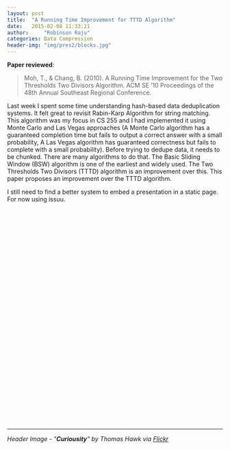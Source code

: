 ```yaml
---
layout: post
title:  "A Running Time Improvement for TTTD Algorithm"
date:   2015-02-08 11:33:21
author:     "Robinson Raju"
categories: Data Compression 
header-img: "img/pres2/blocks.jpg"
---
```



**Paper reviewed**:

> Moh, T., & Chang, B. (2010). A Running Time Improvement for the Two Thresholds Two Divisors Algorithm. ACM SE ’10 Proceedings of the 48th Annual Southeast Regional Conference.

Last week I spent some time understanding hash-based data deduplication systems. It felt great to revisit Rabin-Karp Algorithm for string matching. This algorithm was my focus in CS 255 and I had implemented it using Monte Carlo and Las Vegas approaches (A Monte Carlo algorithm has a guaranteed completion time but fails to output a correct answer with a small probability, A Las Vegas algorithm has guaranteed correctness but fails to complete with a small probability). 
Before trying to dedupe data, it needs to be chunked. There are many algorithms to do that. The Basic Sliding Window (BSW) algorithm is one of the earliest and widely used. The Two Thresholds Two Divisors (TTTD) algorithm is an improvement over this. 
This paper proposes an improvement over the TTTD algorithm. 

I still need to find a better system to embed a presentation in a static page. For now using issuu. 
<div data-configid="18778196/14985334" style="width:625px; height:500px;" class="issuuembed"></div><script type="text/javascript" src="//e.issuu.com/embed.js" async="true"></script> 

---
_Header Image - "**Curiousity**" by Thomas Hawk via [Flickr](https://flic.kr/p/dSuxV1)_




